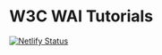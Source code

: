 # W3C WAI Tutorials

[![Netlify Status](https://api.netlify.com/api/v1/badges/18912a88-8e9a-4e29-aa25-bc6f4c0467c3/deploy-status)](https://app.netlify.com/sites/wai-tutorials2/deploys)

